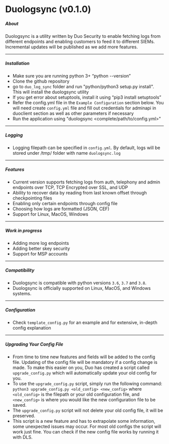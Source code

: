 Duologsync (v0.1.0)
===================

##### About
Duologsync is a utility written by Duo Security to enable fetching logs from different endpoints and enabling customers to feed it to different SIEMs. Incremental updates will be published as we add more features. 

---

##### Installation

- Make sure you are running python 3+ “python --version”
- Clone the github repository
- go to `duo_log_sync` folder and run "python/python3 setup.py install". This will install the duologsync utility
- If you get error about setuptools, install it using “pip3 install setuptools”
- Refer the config.yml file in the `Example Configuration` section below. You will need create `config.yml` file and fill out credentials for adminapi in duoclient section as well as other parameters if necessary
- Run the application using "duologsync <complete/path/to/config.yml>"

---

##### Logging

- Logging filepath can be specified in `config.yml`. By default, logs will be stored under /tmp/ folder with name `duologsync.log`

---

##### Features

- Current version supports fetching logs from auth, telephony and admin endpoints over TCP, TCP Encrypted over SSL, and UDP
- Ability to recover data by reading from last known offset through checkpointing files
- Enabling only certain endpoints through config file
- Choosing how logs are formatted (JSON, CEF)
- Support for Linux, MacOS, Windows

---

##### Work in progress

- Adding more log endpoints
- Adding better skey security
- Support for MSP accounts

---

##### Compatibility

- Duologsync is compatible with python versions `3.6`, `3.7` and `3.8`.
- Duologsync is officially supported on Linux, MacOS, and Windows systems.

---

##### Configuration

- Check `template_config.py` for an example and for extensive, in-depth config explanation

---

##### Upgrading Your Config File
- From time to time new features and fields will be added to the config file. Updating of the config file will be mandatory if a config change is made. To make this easier on you, Duo has created a script called `upgrade_config.py` which will automatically update your old config for you.
- To use the `upgrade_config.py` script, simply run the following command: `python3 upgrade_config.py <old_config> <new_config>` where `<old_config>` is the filepath or your old configuration file, and `<new_config>` is where you would like the new configuration file to be saved.
- The `upgrade_config.py` script will not delete your old config file, it will be preserved.
- This script is a new feature and has to extrapolate some information, some unexpected issues may occur. For most old configs the script will work just fine. You can check if the new config file works by running it with DLS.
